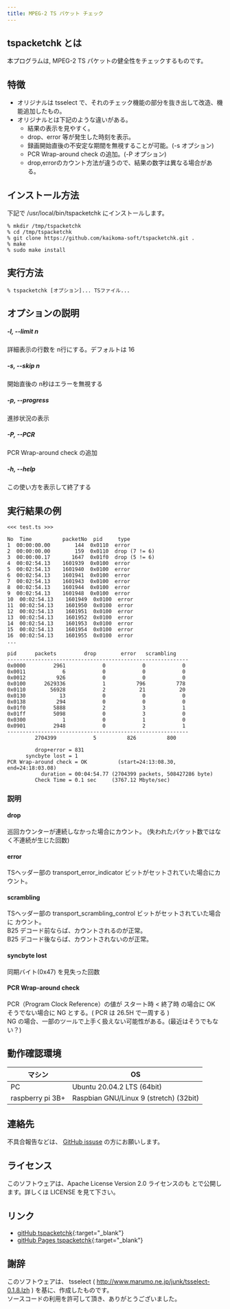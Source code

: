 ```yaml
---
title: MPEG-2 TS パケット チェック
---
```


## tspacketchk とは

本プログラムは,
MPEG-2 TS パケットの健全性をチェックするものです。

## 特徴

* オリジナルは tsselect で、それのチェック機能の部分を抜き出して改造、機能追加したもの。
* オリジナルとは下記のような違いがある。
    * 結果の表示を見やすく。
    * drop、error 等が発生した時刻を表示。
    * 録画開始直後の不安定な期間を無視することが可能。(-s オプション)
    * PCR Wrap-around check の追加。(-P オプション)
    * drop,errorのカウント方法が違うので、結果の数字は異なる場合がある。


<!--more-->



## インストール方法
下記で /usr/local/bin/tspacketchk にインストールします。
   ```
   % mkdir /tmp/tspacketchk
   % cd /tmp/tspacketchk
   % git clone https://github.com/kaikoma-soft/tspacketchk.git .
   % make
   % sudo make install
   ```

## 実行方法

   ```
  % tspacketchk [オプション]... TSファイル...
   ```
  
## オプションの説明

#####  -l, --limit n
詳細表示の行数を n行にする。デフォルトは 16

#####  -s, --skip n
開始直後の n秒はエラーを無視する

##### -p, --progress
進捗状況の表示

##### -P, --PCR
PCR Wrap-around check の追加


#####  -h, --help
この使い方を表示して終了する

## 実行結果の例

   ```
<<< test.ts >>>

  No  Time          packetNo  pid     type        
   1  00:00:00.00        144  0x0110  error       
   2  00:00:00.00        159  0x0110  drop (7 != 6)
   3  00:00:00.17       1647  0x01f0  drop (5 != 6)
   4  00:02:54.13    1601939  0x0100  error       
   5  00:02:54.13    1601940  0x0100  error       
   6  00:02:54.13    1601941  0x0100  error       
   7  00:02:54.13    1601943  0x0100  error       
   8  00:02:54.13    1601944  0x0100  error       
   9  00:02:54.13    1601948  0x0100  error       
  10  00:02:54.13    1601949  0x0100  error       
  11  00:02:54.13    1601950  0x0100  error       
  12  00:02:54.13    1601951  0x0100  error       
  13  00:02:54.13    1601952  0x0100  error       
  14  00:02:54.13    1601953  0x0100  error       
  15  00:02:54.13    1601954  0x0100  error       
  16  00:02:54.13    1601955  0x0100  error       
...

   pid      packets         drop        error   scrambling
-----------------------------------------------------------
0x0000         2961            0            0            0
0x0011            6            0            0            0
0x0012          926            0            0            0
0x0100      2629336            1          796          778
0x0110        56928            2           21           20
0x0130           13            0            0            0
0x0138          294            0            0            0
0x01f0         5888            2            3            1
0x01ff         5098            0            3            0
0x0300            1            0            1            0
0x0901         2948            0            2            1
-----------------------------------------------------------
            2704399            5          826          800

            drop+error = 831
         syncbyte lost = 1
 PCR Wrap-around check = OK          (start=24:13:08.30, end=24:18:03.08)
              duration = 00:04:54.77 (2704399 packets, 508427286 byte)
            Check Time = 0.1 sec     (3767.12 Mbyte/sec)
   ```

### 説明

#### drop
巡回カウンターが連続しなかった場合にカウント。
(失われたパケット数ではなく不連続が生じた回数)
#### error
TSヘッダー部の transport_error_indicator ビットがセットされていた場合にカウント。
#### scrambling
TSヘッダー部の transport_scrambling_control ビットがセットされていた場合に
カウント。<br>
B25 デコード前ならば、カウントされるのが正常。<br>
B25 デコード後ならば、カウントされないのが正常。

#### syncbyte lost
同期バイト(0x47) を見失った回数

#### PCR Wrap-around check
PCR（Program Clock Reference）の値が スタート時 < 終了時 の場合に OK
<br>
そうでない場合に NG とする。( PCR は 26.5H で一周する )
<br>
NG の場合、一部のツールで上手く扱えない可能性がある。(最近はそうでもない？)
 


## 動作確認環境


| マシン           | OS                                    |
|------------------|---------------------------------------|
| PC               |    Ubuntu 20.04.2 LTS (64bit)         |
| raspberry pi 3B+ | Raspbian GNU/Linux 9 (stretch) (32bit)|


## 連絡先

不具合報告などは、
[GitHub issuse](https://github.com/kaikoma-soft/tspacketchk/issues)
の方にお願いします。


## ライセンス
このソフトウェアは、Apache License Version 2.0 ライセンスのも
とで公開します。詳しくは LICENSE を見て下さい。

## リンク

+ [gitHub tspacketchk](https://github.com/kaikoma-soft/tspacketchk ){:target="_blank"}
+ [gitHub Pages tspacketchk](https://kaikoma-soft.github.io/src/tspacketchk.html ){:target="_blank"}


## 謝辞

このソフトウェアは、
 tsselect ( http://www.marumo.ne.jp/junk/tsselect-0.1.8.lzh )
を基に、作成したものです。<br>
ソースコードの利用を許可して頂き、ありがとうございました。



